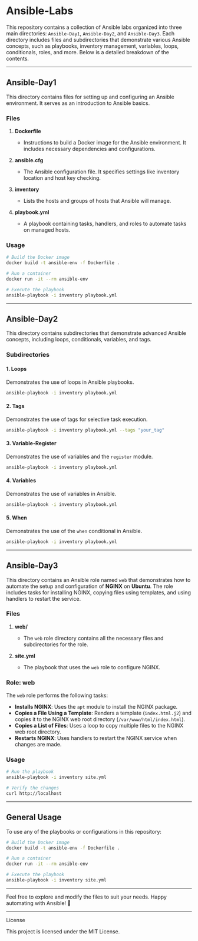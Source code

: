 
# Ansible-Labs

This repository contains a collection of Ansible labs organized into three main directories: `Ansible-Day1`, `Ansible-Day2`, and `Ansible-Day3`. Each directory includes files and subdirectories that demonstrate various Ansible concepts, such as playbooks, inventory management, variables, loops, conditionals, roles, and more. Below is a detailed breakdown of the contents.

---

## Ansible-Day1

This directory contains files for setting up and configuring an Ansible environment. It serves as an introduction to Ansible basics.

### Files

1. **Dockerfile**  
   - Instructions to build a Docker image for the Ansible environment. It includes necessary dependencies and configurations.

2. **ansible.cfg**  
   - The Ansible configuration file. It specifies settings like inventory location and host key checking.

3. **inventory**  
   - Lists the hosts and groups of hosts that Ansible will manage.

4. **playbook.yml**  
   - A playbook containing tasks, handlers, and roles to automate tasks on managed hosts.

### Usage

```sh
# Build the Docker image
docker build -t ansible-env -f Dockerfile .

# Run a container
docker run -it --rm ansible-env

# Execute the playbook
ansible-playbook -i inventory playbook.yml
```

---

## Ansible-Day2

This directory contains subdirectories that demonstrate advanced Ansible concepts, including loops, conditionals, variables, and tags.

### Subdirectories

#### 1. Loops
Demonstrates the use of loops in Ansible playbooks.

```sh
ansible-playbook -i inventory playbook.yml
```

#### 2. Tags
Demonstrates the use of tags for selective task execution.

```sh
ansible-playbook -i inventory playbook.yml --tags "your_tag"
```

#### 3. Variable-Register
Demonstrates the use of variables and the `register` module.

```sh
ansible-playbook -i inventory playbook.yml
```

#### 4. Variables
Demonstrates the use of variables in Ansible.

```sh
ansible-playbook -i inventory playbook.yml
```

#### 5. When
Demonstrates the use of the `when` conditional in Ansible.

```sh
ansible-playbook -i inventory playbook.yml
```

---

## Ansible-Day3

This directory contains an Ansible role named `web` that demonstrates how to automate the setup and configuration of **NGINX** on **Ubuntu**. The role includes tasks for installing NGINX, copying files using templates, and using handlers to restart the service.

### Files

1. **web/**  
   - The `web` role directory contains all the necessary files and subdirectories for the role.

2. **site.yml**  
   - The playbook that uses the `web` role to configure NGINX.

### Role: web

The `web` role performs the following tasks:

- **Installs NGINX**: Uses the `apt` module to install the NGINX package.
- **Copies a File Using a Template**: Renders a template (`index.html.j2`) and copies it to the NGINX web root directory (`/var/www/html/index.html`).
- **Copies a List of Files**: Uses a loop to copy multiple files to the NGINX web root directory.
- **Restarts NGINX**: Uses handlers to restart the NGINX service when changes are made.

### Usage

```sh
# Run the playbook
ansible-playbook -i inventory site.yml

# Verify the changes
curl http://localhost
```

---

## General Usage

To use any of the playbooks or configurations in this repository:

```sh
# Build the Docker image
docker build -t ansible-env -f Dockerfile .

# Run a container
docker run -it --rm ansible-env

# Execute the playbook
ansible-playbook -i inventory site.yml
```

---

Feel free to explore and modify the files to suit your needs. Happy automating with Ansible! 🚀


--- 

License

This project is licensed under the MIT License.
